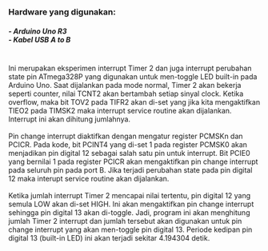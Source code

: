 <h3>
  Hardware yang digunakan:
  <h5>
    - Arduino Uno R3
    <br>
    - Kabel USB A to B
  </h5>
  
  <br>
  Ini merupakan eksperimen interrupt Timer 2 dan juga interrupt perubahan state pin ATmega328P yang digunakan untuk men-toggle LED built-in pada Arduino Uno. Saat dijalankan pada mode normal, Timer 2 akan bekerja seperti counter, nilai TCNT2 akan bertambah setiap sinyal clock. Ketika overflow, maka bit TOV2 pada TIFR2 akan di-set yang jika kita mengaktifkan TIEO2 pada TIMSK2 maka interrupt service routine akan dijalankan. Interrupt ini akan dihitung jumlahnya.

  <br>
  <br>
  Pin change interrupt diaktifkan dengan mengatur register PCMSKn dan PCICR. Pada kode, bit PCINT4 yang di-set 1 pada register PCMSK0 akan menjadikan pin digital 12 sebagai salah satu pin untuk interrupt. Bit PCIE0 yang bernilai 1 pada register PCICR akan mengaktifkan pin change interrupt pada seluruh pin pada port B. Jika terjadi perubahan state pada pin digital 12 maka interupt service routine akan dijalankan.
  
  <br>
  <br>
  Ketika jumlah interrupt Timer 2 mencapai nilai tertentu, pin digital 12 yang semula LOW akan di-set HIGH. Ini akan mengaktifkan pin change interrupt sehingga pin digital 13 akan di-toggle. Jadi, program ini akan menghitung jumlah Timer 2 interrupt dan jumlah tersebut akan digunakan untuk pin change interrupt yang akan men-toggle pin digital 13. Periode kedipan pin digital 13 (built-in LED) ini akan terjadi sekitar 4.194304 detik.
